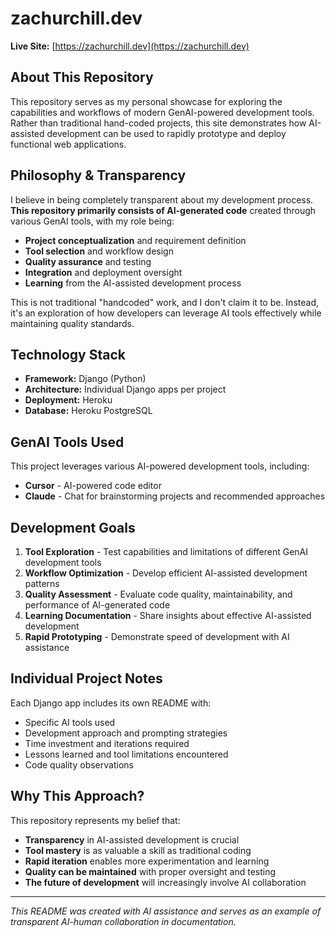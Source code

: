 # zachurchill.dev

**Live Site:** [https://zachurchill.dev](https://zachurchill.dev)

## About This Repository

This repository serves as my personal showcase for exploring the capabilities and workflows of modern GenAI-powered development tools. Rather than traditional hand-coded projects, this site demonstrates how AI-assisted development can be used to rapidly prototype and deploy functional web applications.

## Philosophy & Transparency

I believe in being completely transparent about my development process. **This repository primarily consists of AI-generated code** created through various GenAI tools, with my role being:

- **Project conceptualization** and requirement definition
- **Tool selection** and workflow design  
- **Quality assurance** and testing
- **Integration** and deployment oversight
- **Learning** from the AI-assisted development process

This is not traditional "handcoded" work, and I don't claim it to be. Instead, it's an exploration of how developers can leverage AI tools effectively while maintaining quality standards.

## Technology Stack

- **Framework:** Django (Python)
- **Architecture:** Individual Django apps per project
- **Deployment:** Heroku
- **Database:** Heroku PostgreSQL

## GenAI Tools Used

This project leverages various AI-powered development tools, including:

- **Cursor** - AI-powered code editor
- **Claude** - Chat for brainstorming projects and recommended approaches

## Development Goals

1. **Tool Exploration** - Test capabilities and limitations of different GenAI development tools
2. **Workflow Optimization** - Develop efficient AI-assisted development patterns
3. **Quality Assessment** - Evaluate code quality, maintainability, and performance of AI-generated code
4. **Learning Documentation** - Share insights about effective AI-assisted development
5. **Rapid Prototyping** - Demonstrate speed of development with AI assistance

## Individual Project Notes

Each Django app includes its own README with:
- Specific AI tools used
- Development approach and prompting strategies
- Time investment and iterations required
- Lessons learned and tool limitations encountered
- Code quality observations

## Why This Approach?

This repository represents my belief that:

- **Transparency** in AI-assisted development is crucial
- **Tool mastery** is as valuable a skill as traditional coding
- **Rapid iteration** enables more experimentation and learning
- **Quality can be maintained** with proper oversight and testing
- **The future of development** will increasingly involve AI collaboration

---

*This README was created with AI assistance and serves as an example of transparent AI-human collaboration in documentation.*